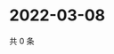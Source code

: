 # 2022-03-08

共 0 条

<!-- BEGIN WEIBO -->
<!-- 最后更新时间 Tue Mar 08 2022 01:09:02 GMT+0800 (China Standard Time) -->

<!-- END WEIBO -->
